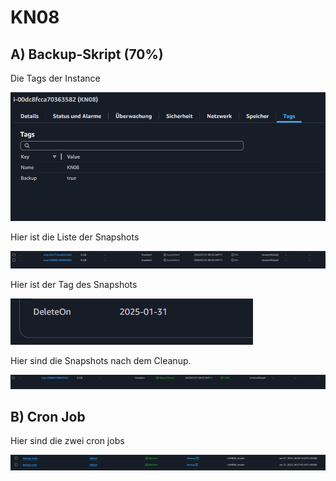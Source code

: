 # KN08

## A) Backup-Skript (70%)

Die Tags der Instance

![instancetag](media/instancetag.png)

Hier ist die Liste der Snapshots

![snapshotlist](media/snapshotlist.png)

Hier ist der Tag des Snapshots

![Snapshottag](media/Snapshottag.png)

Hier sind die Snapshots nach dem Cleanup.

![Snapshotclean](media/Snapshotclean.png)

## B) Cron Job

Hier sind die zwei cron jobs

![cronjob](media/cronjob.png)
